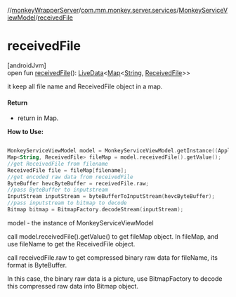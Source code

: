 //[monkeyWrapperServer](../../../index.md)/[com.mm.monkey.server.services](../index.md)/[MonkeyServiceViewModel](index.md)/[receivedFile](received-file.md)

# receivedFile

[androidJvm]\
open fun [receivedFile](received-file.md)(): [LiveData](https://developer.android.com/reference/kotlin/androidx/lifecycle/LiveData.html)&lt;[Map](https://developer.android.com/reference/kotlin/java/util/Map.html)&lt;[String](https://developer.android.com/reference/kotlin/java/lang/String.html), [ReceivedFile](../../com.mm.monkey.server.services.data/-received-file/index.md)&gt;&gt;

it keep all file name and ReceivedFile object in a map.

#### Return

- return in Map. 

**How to Use:**

```kotlin

MonkeyServiceViewModel model = MonkeyServiceViewModel.getInstance((Application)context.getApplicationContext());
Map<String, ReceivedFile> fileMap = model.receivedFile().getValue();
//get ReceivedFile from filename
ReceivedFile file = fileMap[filename];
//get encoded raw data from receivedFile
ByteBuffer hevcByteBuffer = receivedFile.raw;
//pass ByteBuffer to inputstream
InputStream inputStream = byteBufferToInputStream(hevcByteBuffer);
//pass inputstream to bitmap to decode
Bitmap bitmap = BitmapFactory.decodeStream(inputStream);

```
model - the instance of MonkeyServiceViewModel 

call model.receivedFile().getValue() to get fileMap object. In fileMap, and use fileName to get the ReceivedFile object. 

call receivedFile.raw to get compressed binary raw data for fileName, its format is ByteBuffer. 

In this case, the binary raw data is a picture, use BitmapFactory to decode this compressed raw data into Bitmap object.